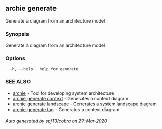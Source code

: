 ## archie generate

Generate a diagram from an architecture model

### Synopsis

Generate a diagram from an architecture model

### Options

```
  -h, --help   help for generate
```

### SEE ALSO

* [archie](archie.md)	 - Tool for developing system architecture
* [archie generate context](archie_generate_context.md)	 - Generates a context diagram
* [archie generate landscape](archie_generate_landscape.md)	 - Generates a system landscape diagram
* [archie generate tag](archie_generate_tag.md)	 - Generates a context diagram

###### Auto generated by spf13/cobra on 27-Mar-2020
